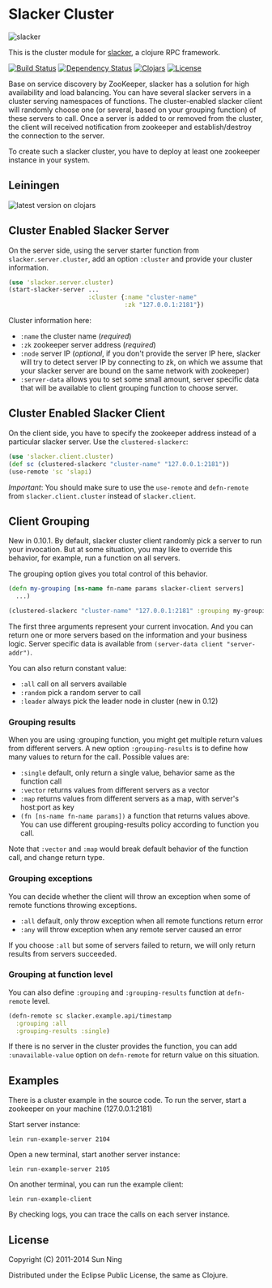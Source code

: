 # Slacker Cluster

![slacker](http://i.imgur.com/Jd02f.png)

This is the cluster module for
[slacker](https://github.com/sunng87/slacker), a clojure RPC
framework.

[![Build Status](https://travis-ci.org/sunng87/slacker-cluster.png?branch=master)](https://travis-ci.org/sunng87/slacker-cluster)
[![Dependency
Status](https://www.versioneye.com/user/projects/5358b3f3fe0d07391d0000d2/badge.png)](https://www.versioneye.com/user/projects/5358b3f3fe0d07391d0000d2)
[![Clojars](https://img.shields.io/clojars/v/slacker/slacker-cluster.svg)](https://clojars.org/slacker/slacker-cluster)
[![License](https://img.shields.io/badge/license-eclipse-blue.svg)](https://github.com/sunng87/slacker-cluster/blob/master/LICENSE)

Base on service discovery by ZooKeeper, slacker has a solution for
high availability and load balancing. You can have several slacker servers
in a cluster serving namespaces of functions. The cluster-enabled
slacker client will randomly choose one (or several, based on your
grouping function) of these servers to call. Once a server is added
to or removed from the cluster, the client will received notification
from zookeeper and establish/destroy the connection to the server.

To create such a slacker cluster, you have to deploy at least one zookeeper
instance in your system.

## Leiningen

![latest version on clojars](https://clojars.org/slacker/slacker-cluster/latest-version.svg)

## Cluster Enabled Slacker Server

On the server side, using the server starter function from
`slacker.server.cluster`, add an option `:cluster` and provide your
cluster information.

``` clojure
(use 'slacker.server.cluster)
(start-slacker-server ...
                      :cluster {:name "cluster-name"
                                :zk "127.0.0.1:2181"})
```

Cluster information here:

* `:name` the cluster name (*required*)
* `:zk` zookeeper server address (*required*)
* `:node` server IP (*optional*, if you don't provide the server IP
  here, slacker will try to detect server IP by connecting to zk,
  on which we assume that your slacker server are bound on the same
  network with zookeeper)
* `:server-data` allows you to set some small amount, server specific
  data that will be available to client grouping function to choose
  server.

## Cluster Enabled Slacker Client

On the client side, you have to specify the zookeeper address instead
of a particular slacker server. Use the `clustered-slackerc`:

``` clojure
(use 'slacker.client.cluster)
(def sc (clustered-slackerc "cluster-name" "127.0.0.1:2181"))
(use-remote 'sc 'slapi)
```

*Important*: You should make sure to use the `use-remote` and
`defn-remote` from `slacker.client.cluster` instead of
`slacker.client`.

## Client Grouping

New in 0.10.1. By default, slacker cluster client randomly pick a
server to run your invocation. But at some situation, you may like to
override this behavior, for example, run a function on all servers.

The grouping option gives you total control of this behavior.

```clojure
(defn my-grouping [ns-name fn-name params slacker-client servers]
  ...)

(clustered-slackerc "cluster-name" "127.0.0.1:2181" :grouping my-grouping)
```

The first three arguments represent your current invocation. And you
can return one or more servers based on the information and your
business logic. Server specific data is available from `(server-data
client "server-addr")`.

You can also return constant value:

* `:all` call on all servers available
* `:random` pick a random server to call
* `:leader` always pick the leader node in cluster (new in 0.12)

### Grouping results

When you are using :grouping function, you might get multiple return
values from different servers. A new option `:grouping-results` is to
define how many values to return for the call. Possible values are:

* `:single` default, only return a single value, behavior same as the
  function call
* `:vector` returns values from different servers as a vector
* `:map` returns values from different servers as a map, with server's
  host:port as key
* `(fn [ns-name fn-name params])` a function that returns values
  above. You can use different grouping-results policy according to
  function you call.

Note that `:vector` and `:map` would break default behavior of the
function call, and change return type.

### Grouping exceptions

You can decide whether the client will throw an exception when some of
remote functions throwing exceptions.

* `:all` default, only throw exception when all remote functions return error
* `:any` will throw exception when any remote server caused an error

If you choose `:all` but some of servers failed to return, we will
only return results from servers succeeded.

### Grouping at function level

You can also define `:grouping` and `:grouping-results` function at
`defn-remote` level.

```clojure
(defn-remote sc slacker.example.api/timestamp
  :grouping :all
  :grouping-results :single)
```

If there is no server in the cluster provides the function, you can
add `:unavailable-value` option on `defn-remote` for return value on
this situation.

## Examples

There is a cluster example in the source code. To run the server,
start a zookeeper on your machine (127.0.0.1:2181)

Start server instance:

    lein run-example-server 2104

Open a new terminal, start another server instance:

    lein run-example-server 2105

On another terminal, you can run the example client:

    lein run-example-client

By checking logs, you can trace the calls on each server instance.

## License

Copyright (C) 2011-2014 Sun Ning

Distributed under the Eclipse Public License, the same as Clojure.
